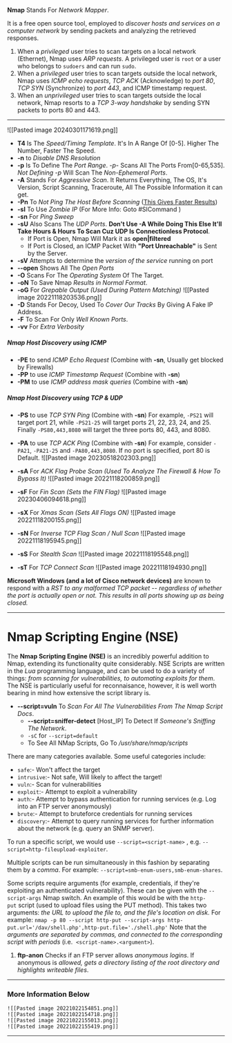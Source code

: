 **Nmap** Stands For *Network Mapper*.

It is a free open source tool, employed to *discover hosts and services on a computer network* by sending packets and analyzing the retrieved responses.

1.  When a _privileged_ user tries to scan targets on a local network (Ethernet), Nmap uses _ARP requests_. A privileged user is `root` or a user who belongs to `sudoers` and can run `sudo`.
2.  When a _privileged_ user tries to scan targets outside the local network, Nmap uses *ICMP echo requests*, *TCP ACK* (Acknowledge) to *port 80*, *TCP SYN* (Synchronize) to *port 443*, and ICMP timestamp request.
3.  When an _unprivileged_ user tries to scan targets outside the local network, Nmap resorts to a *TCP 3-way handshake* by sending SYN packets to ports 80 and 443.

----
![[Pasted image 20240301171619.png]]
- **T4** Is The *Speed/Timing Template*. It's In A Range Of [0-5]. Higher The Number, Faster The Speed.
- **-n** to *Disable DNS Resolution*
- **-p** Is To Define The *Port Range*.  *-p-* Scans All The Ports From[0-65,535].
		*Not Defining -p* Will Scan The *Non-Ephemeral Ports*.
- **-A** Stands For *Aggressive Scan*. It Returns Everything, The OS, It's Version, Script Scanning, Traceroute, All The Possible Information it can get.
- **-Pn** To *Not Ping The Host Before Scanning* (<u>This Gives Faster Results</u>)
- **-sI** To Use *Zombie IP* (For More Info: Goto #SICommand )
- **-sn** For *Ping Sweep*
- **-sU** Also Scans The *UDP Ports*. **Don't Use -A While Doing This Else It'll Take Hours & Hours To Scan Cuz UDP Is Connectionless Protocol**.
	- If Port is Open, Nmap Will Mark it as **open|filtered**
	- If Port is Closed, an ICMP Packet With **"Port Unreachable"** is Sent by the Server. 
- **-sV** Attempts to determine the *version of the service* running on port
- **--open** Shows All The *Open Ports*
- **-O** Scans For The *Operating System* Of The Target.
- **-oN** To Save Nmap *Results in Normal Format*.
- **-oG** For *Grepable Output (Used During Pattern Matching)*
![[Pasted image 20221118203536.png]]
- **-D** Stands For Decoy, Used To *Cover Our Tracks* By Giving A Fake IP Address.
- **-F** To Scan For Only *Well Known Ports*.
- **-vv** For *Extra Verbosity*


##### Nmap Host Discovery using ICMP
- **-PE** to send *ICMP Echo Request* (Combine with **-sn**, Usually get blocked by Firewalls)
- **-PP** to use *ICMP Timestamp Request* (Combine with **-sn**)
- **-PM** to use *ICMP address mask queries* (Combine with **-sn**)


##### Nmap Host Discovery using TCP & UDP
- **-PS** to use *TCP SYN Ping* (Combine with **-sn**)
For example, `-PS21` will target port 21, while `-PS21-25` will target ports 21, 22, 23, 24, and 25. Finally `-PS80,443,8080` will target the three ports 80, 443, and 8080.
- **-PA** to use *TCP ACK Ping* (Combine with **-sn**)
For example, consider `-PA21`, `-PA21-25` and `-PA80,443,8080`. If no port is specified, port 80 is Default.
![[Pasted image 20230518202303.png]]



- **-sA** For *ACK Flag Probe Scan (Used To Analyze The Firewall & How To Bypass It)*
![[Pasted image 20221118200859.png]]

- **-sF** For *Fin Scan (Sets the FIN Flag)*
![[Pasted image 20230406094618.png]]

- **-sX** For *Xmas Scan (Sets All Flags ON)*
![[Pasted image 20221118200155.png]]

- **-sN** For *Inverse TCP Flag Scan / Null Scan*
![[Pasted image 20221118195945.png]]

- **-sS** For *Stealth Scan*
![[Pasted image 20221118195548.png]]

- **-sT** For *TCP Connect Scan*
![[Pasted image 20221118194930.png]]

**Microsoft Windows (and a lot of Cisco network devices)** are known to respond with a *RST to any malformed TCP packet -- regardless of whether the port is actually open or not. This results in all ports showing up as being closed.*

---

# Nmap Scripting Engine (NSE)
The **Nmap Scripting Engine (NSE)** is an incredibly powerful addition to Nmap, extending its functionality quite considerably. NSE Scripts are written in the *Lua* programming language, and can be used to do a variety of things: *from scanning for vulnerabilities, to automating exploits for them*. The NSE is particularly useful for reconnaisance, however, it is well worth bearing in mind how extensive the script library is.

- **--script=vuln** To *Scan For All The Vulnerabilities From The Nmap Script Docs*.
	- **--script=sniffer-detect** [Host_IP] To Detect If *Someone's Sniffing The Network*.
	- `-sC` for `--script=default`
	- To See All NMap Scripts, Go To */usr/share/nmap/scripts*

There are many categories available. Some useful categories include:
-   `safe`:- Won't affect the target
-   `intrusive`:- Not safe, Will likely to affect the target!
-   `vuln`:- Scan for vulnerabilities
-   `exploit`:- Attempt to exploit a vulnerability
-   `auth`:- Attempt to bypass authentication for running services (e.g. Log into an FTP server anonymously)
-   `brute`:- Attempt to bruteforce credentials for running services
-   `discovery`:- Attempt to query running services for further information about the network (e.g. query an SNMP server).

To run a specific script, we would use `--script=<script-name>` , e.g. `--script=http-fileupload-exploiter`.

Multiple scripts can be run simultaneously in this fashion by separating them by a *comma*. For example: `--script=smb-enum-users,smb-enum-shares`.

Some scripts require arguments (for example, credentials, if they're exploiting an authenticated vulnerability). These can be given with the `--script-args` Nmap switch. An example of this would be with the `http-put` script (used to upload files using the PUT method). This takes two arguments: *the URL to upload the file to, and the file's location on disk.* For example:
`nmap -p 80 --script http-put --script-args http-put.url='/dav/shell.php',http-put.file='./shell.php'`
Note that the *arguments are separated by commas, and connected to the corresponding script with periods* (i.e.  `<script-name>.<argument>`).


1) **ftp-anon**
	Checks if an FTP server allows *anonymous logins*. If anonymous is *allowed, gets a directory listing of the root directory and highlights writeable files*.
	

----


### More Information Below

	![[Pasted image 20221022154851.png]]
	![[Pasted image 20221022154718.png]]
	![[Pasted image 20221022155013.png]]
	![[Pasted image 20221022155419.png]]


---
